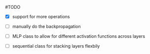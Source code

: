 
#TODO
- [x] support for more operations
- [ ] manually do the backpropagation
- [ ] MLP class to allow for different activation functions across layers
- [ ] sequential class for stacking layers flexbily

